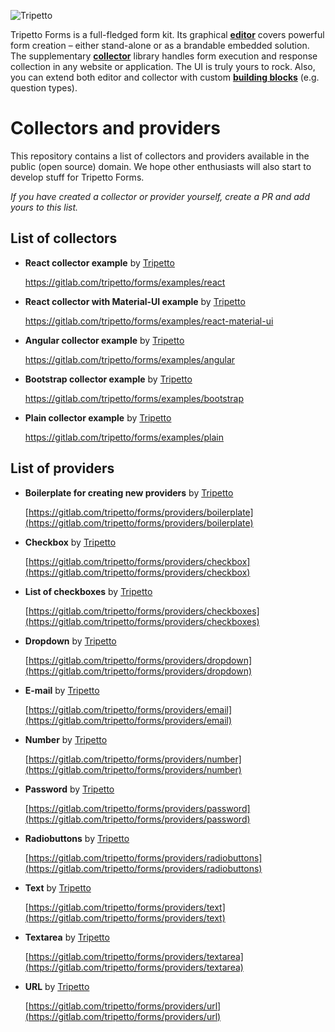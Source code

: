 ![Tripetto](https://forms.tripetto.community/images/punchline.svg)

Tripetto Forms is a full-fledged form kit. Its graphical [**editor**](https://www.npmjs.com/package/@tripetto/forms-editor) covers powerful form creation – either stand-alone or as a brandable embedded solution. The supplementary [**collector**](https://www.npmjs.com/package/@tripetto/forms-collector) library handles form execution and response collection in any website or application. The UI is truly yours to rock. Also, you can extend both editor and collector with custom [**building blocks**](https://forms.tripetto.community/providers/) (e.g. question types).

# Collectors and providers
This repository contains a list of collectors and providers available in the public (open source) domain. We hope other enthusiasts will also start to develop stuff for Tripetto Forms.

*If you have created a collector or provider yourself, create a PR and add yours to this list.*

## List of collectors
- **React collector example** by [Tripetto](https://github.com/tripetto/)

  https://gitlab.com/tripetto/forms/examples/react

- **React collector with Material-UI example** by [Tripetto](https://github.com/tripetto/)

  https://gitlab.com/tripetto/forms/examples/react-material-ui

- **Angular collector example** by [Tripetto](https://github.com/tripetto/)

  https://gitlab.com/tripetto/forms/examples/angular

- **Bootstrap collector example** by [Tripetto](https://github.com/tripetto/)

  https://gitlab.com/tripetto/forms/examples/bootstrap

- **Plain collector example** by [Tripetto](https://github.com/tripetto/)

  https://gitlab.com/tripetto/forms/examples/plain

## List of providers

- **Boilerplate for creating new providers** by [Tripetto](https://github.com/tripetto/)

  [https://gitlab.com/tripetto/forms/providers/boilerplate](https://gitlab.com/tripetto/forms/providers/boilerplate)

- **Checkbox** by [Tripetto](https://github.com/tripetto/)

  [https://gitlab.com/tripetto/forms/providers/checkbox](https://gitlab.com/tripetto/forms/providers/checkbox)

- **List of checkboxes** by [Tripetto](https://github.com/tripetto/)

  [https://gitlab.com/tripetto/forms/providers/checkboxes](https://gitlab.com/tripetto/forms/providers/checkboxes)

- **Dropdown** by [Tripetto](https://github.com/tripetto/)

  [https://gitlab.com/tripetto/forms/providers/dropdown](https://gitlab.com/tripetto/forms/providers/dropdown)

- **E-mail** by [Tripetto](https://github.com/tripetto/)

  [https://gitlab.com/tripetto/forms/providers/email](https://gitlab.com/tripetto/forms/providers/email)

- **Number** by [Tripetto](https://github.com/tripetto/)

  [https://gitlab.com/tripetto/forms/providers/number](https://gitlab.com/tripetto/forms/providers/number)

- **Password** by [Tripetto](https://github.com/tripetto/)

  [https://gitlab.com/tripetto/forms/providers/password](https://gitlab.com/tripetto/forms/providers/password)

- **Radiobuttons** by [Tripetto](https://github.com/tripetto/)

  [https://gitlab.com/tripetto/forms/providers/radiobuttons](https://gitlab.com/tripetto/forms/providers/radiobuttons)

- **Text** by [Tripetto](https://github.com/tripetto/)

  [https://gitlab.com/tripetto/forms/providers/text](https://gitlab.com/tripetto/forms/providers/text)

- **Textarea** by [Tripetto](https://github.com/tripetto/)

  [https://gitlab.com/tripetto/forms/providers/textarea](https://gitlab.com/tripetto/forms/providers/textarea)

- **URL** by [Tripetto](https://github.com/tripetto/)

  [https://gitlab.com/tripetto/forms/providers/url](https://gitlab.com/tripetto/forms/providers/url)
